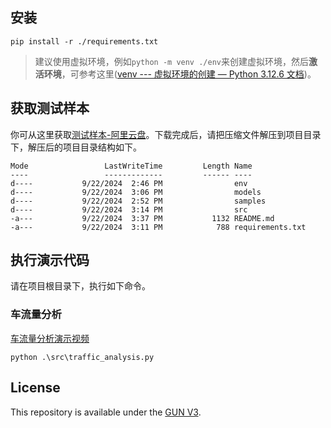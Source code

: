 ## 安装

```shell
pip install -r ./requirements.txt
```

> 建议使用虚拟环境，例如`python -m venv ./env`来创建虚拟环境，然后**激活环境**，可参考这里([venv --- 虚拟环境的创建 — Python 3.12.6 文档](https://docs.python.org/zh-cn/3/library/venv.html))。

## 获取测试样本

你可从这里获取[测试样本-阿里云盘](https://www.alipan.com/s/rYymVNLiR1h)。下载完成后，请把压缩文件解压到项目目录下，解压后的项目目录结构如下。

```shell
Mode                 LastWriteTime         Length Name
----                 -------------         ------ ----
d----           9/22/2024  2:46 PM                env
d----           9/22/2024  3:06 PM                models
d----           9/22/2024  2:52 PM                samples
d----           9/22/2024  3:14 PM                src
-a---           9/22/2024  3:37 PM           1132 README.md
-a---           9/22/2024  3:11 PM            788 requirements.txt
```

## 执行演示代码

请在项目根目录下，执行如下命令。

### 车流量分析

[车流量分析演示视频](https://www.bilibili.com/video/BV1sVv8euESQ/)

```shell
python .\src\traffic_analysis.py
```

## License

This repository is available under the [GUN V3](https://github.com/CheneyYin/share-cv/blob/master/LICENSE).